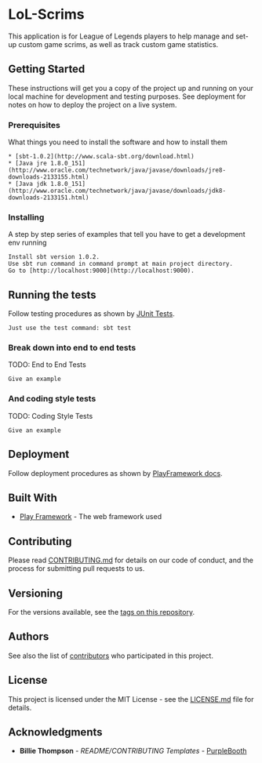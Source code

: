 # LoL-Scrims

This application is for League of Legends players to help manage and set-up custom game scrims, as well as track custom game statistics.

## Getting Started

These instructions will get you a copy of the project up and running on your local machine for development and testing purposes. See deployment for notes on how to deploy the project on a live system.

### Prerequisites

What things you need to install the software and how to install them

```
* [sbt-1.0.2](http://www.scala-sbt.org/download.html)
* [Java jre 1.8.0_151](http://www.oracle.com/technetwork/java/javase/downloads/jre8-downloads-2133155.html)
* [Java jdk 1.8.0_151](http://www.oracle.com/technetwork/java/javase/downloads/jdk8-downloads-2133151.html)
```

### Installing

A step by step series of examples that tell you have to get a development env running

```
Install sbt version 1.0.2.
Use sbt run command in command prompt at main project directory.
Go to [http://localhost:9000](http://localhost:9000).
```

## Running the tests

Follow testing procedures as shown by [JUnit Tests](https://www.playframework.com/documentation/2.6.x/JavaTest).

```
Just use the test command: sbt test
```

### Break down into end to end tests

TODO: End to End Tests

```
Give an example
```

### And coding style tests

TODO: Coding Style Tests
```
Give an example
```

## Deployment

Follow deployment procedures as shown by [PlayFramework docs](https://www.playframework.com/documentation/2.6.x/Deploying).

## Built With

* [Play Framework](https://www.playframework.com/documentation/2.6.x/Home) - The web framework used

## Contributing

Please read [CONTRIBUTING.md](CONTRIBUTING.md) for details on our code of conduct, and the process for submitting pull requests to us.

## Versioning

For the versions available, see the [tags on this repository](https://github.com/kanglaive/LoL-Scrims/tags). 

## Authors

See also the list of [contributors](https://github.com/your/project/contributors) who participated in this project.

## License

This project is licensed under the MIT License - see the [LICENSE.md](LICENSE.md) file for details.

## Acknowledgments

* **Billie Thompson** - *README/CONTRIBUTING Templates* - [PurpleBooth](https://github.com/PurpleBooth)